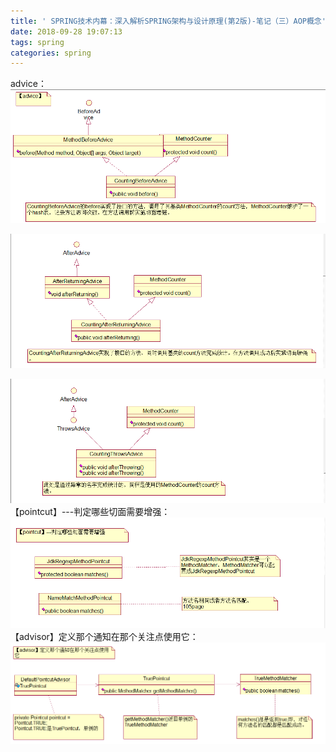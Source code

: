```yaml
---
title: ' SPRING技术内幕：深入解析SPRING架构与设计原理(第2版)-笔记（三）AOP概念'
date: 2018-09-28 19:07:13
tags: spring
categories: spring
---
```

advice：
![这里写图片描述](2018/09/28/SPRING技术内幕：深入解析SPRING架构与设计原理-第2版-笔记（三）AOP概念/20150519214932869.png)

<!-- more -->
![这里写图片描述](2018/09/28/SPRING技术内幕：深入解析SPRING架构与设计原理-第2版-笔记（三）AOP概念/20150519215014802.png)

![这里写图片描述](2018/09/28/SPRING技术内幕：深入解析SPRING架构与设计原理-第2版-笔记（三）AOP概念/20150519215006717.png)
【pointcut】---判定哪些切面需要增强：
![这里写图片描述](2018/09/28/SPRING技术内幕：深入解析SPRING架构与设计原理-第2版-笔记（三）AOP概念/20150519215116765.png)
【advisor】定义那个通知在那个关注点使用它：
![这里写图片描述](2018/09/28/SPRING技术内幕：深入解析SPRING架构与设计原理-第2版-笔记（三）AOP概念/20150519215148620.png)
